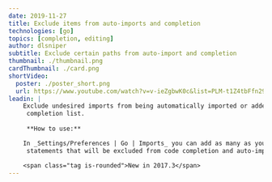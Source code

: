 ```yaml
---
date: 2019-11-27
title: Exclude items from auto-imports and completion
technologies: [go]
topics: [completion, editing]
author: dlsniper
subtitle: Exclude certain paths from auto-import and completion
thumbnail: ./thumbnail.png
cardThumbnail: ./card.png
shortVideo:
  poster: ./poster_short.png
  url: https://www.youtube.com/watch?v=v-ieZgbwK0c&list=PLM-t1Z4tbFfn291KlSOQE_ulCAyzXO3uA
leadin: |
    Exclude undesired imports from being automatically imported or added to
     completion list.
     
     **How to use:**

    In _Settings/Preferences | Go | Imports_ you can add as many as you want import 
     statements that will be excluded from code completion and auto-import.

    <span class="tag is-rounded">New in 2017.3</span>
---
```

